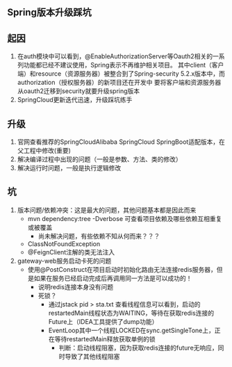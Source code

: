 Spring版本升级踩坑
------------

## 起因
1. 在auth模块中可以看到，@EnableAuthorizationServer等Oauth2相关的一系列功能都已经不建议使用，Spring表示不再维护相关项目。
   其中client（客户端）和resource（资源服务器）被整合到了Spring-security 5.2.x版本中，而authorization（授权服务器）的新项目还在开发中
   要将客户端和资源服务器从oauth2迁移到security就要升级spring版本
2. SpringCloud更新迭代迅速，升级踩坑练手

## 升级
1. 官网查看推荐的SpringCloudAlibaba SpringCloud SpringBoot适配版本，在父工程中修改(重要)
2. 解决编译过程中出现的问题（一般是参数、方法、类的修改）
3. 解决运行时问题，一般是执行逻辑修改

## 坑
1. 版本问题/依赖冲突：这是最大的问题，其他问题基本都是因此而来
   * mvn dependency:tree -Dverbose 可查看项目依赖及哪些依赖互相重复或被覆盖
     * 尚未解决问题，有些依赖不知从何而来？？？
   * ClassNotFoundException
   * @FeignClient注解的类无法注入
2. gateway-web服务启动卡死的问题
   * 使用@PostConstruct在项目启动时初始化路由无法连接redis服务器，但是如果在服务已经启动完成后再调用同一方法是可以成功的！
     * 说明redis连接本身没有问题
     * 死锁？
       * 通过jstack pid > sta.txt 查看线程信息可以看到，启动的restartedMain线程状态为WAITING，等待在获取redis连接的Future上（IDEA工具提供了dump功能）
       * EventLoop其中一个线程LOCKED在sync.getSingleTone上，正在等待restartedMain释放获取单例的锁
         * 判断：启动线程阻塞，因为获取redis连接的future无响应，同时导致了其他线程阻塞
























